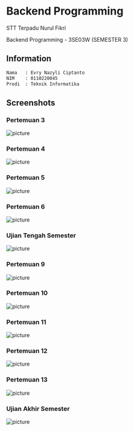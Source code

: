 # Backend Programming

STT Terpadu Nurul Fikri

Backend Programming - 3SE03W (SEMESTER 3)

## Information

```bash
Nama   : Evry Nazyli Ciptanto
NIM    : 0110220045
Prodi  : Teknik Informatika
```

## Screenshots
### Pertemuan 3
![picture](task/pertemuan-3/ss3.png)
### Pertemuan 4
![picture](task/pertemuan-4/GET%20-%20FindAll.png)
### Pertemuan 5
![picture](task/pertemuan-5/Find%20All.png)
### Pertemuan 6
![picture](task/pertemuan-6/Save%20-%20validation%20nim.png)
### Ujian Tengah Semester
![picture](task/UTS/1.1%20Get%20All%20Resource.png)
### Pertemuan 9
![picture](task/pertemuan-9/ss.png)
### Pertemuan 10
![picture](task/pertemuan-10/ss.png)
### Pertemuan 11
![picture](task/pertemuan-11/ss.png)
### Pertemuan 12
![picture](task/pertemuan-12/ss.png)
### Pertemuan 13
![picture](task/pertemuan-13/ss.png)
### Ujian Akhir Semester
![picture](task/UAS/ss/1.1%20Get%20All%20Resource.png)

